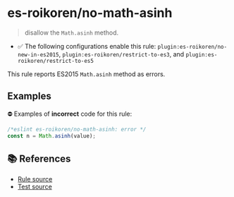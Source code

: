 # es-roikoren/no-math-asinh
> disallow the `Math.asinh` method.

- ✅ The following configurations enable this rule: `plugin:es-roikoren/no-new-in-es2015`, `plugin:es-roikoren/restrict-to-es3`, and `plugin:es-roikoren/restrict-to-es5`

This rule reports ES2015 `Math.asinh` method as errors.

## Examples

⛔ Examples of **incorrect** code for this rule:

```js
/*eslint es-roikoren/no-math-asinh: error */
const n = Math.asinh(value);
```

## 📚 References

- [Rule source](https://github.com/roikoren755/eslint-plugin-es/blob/v0.0.5/src/rules/no-math-asinh.ts)
- [Test source](https://github.com/roikoren755/eslint-plugin-es/blob/v0.0.5/tests/src/rules/no-math-asinh.ts)
